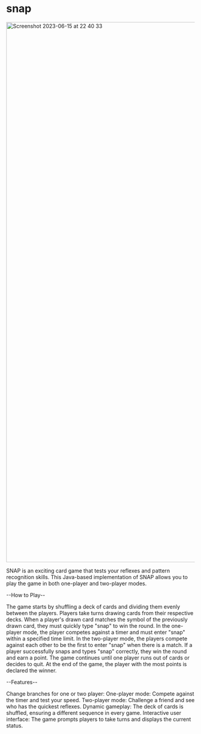 # snap

<img width="1440" alt="Screenshot 2023-06-15 at 22 40 33" src="https://github.com/henryadamsgit/snap/assets/119608914/7369b5c4-e5c2-487b-b592-7ba377db2aa0">


SNAP is an exciting card game that tests your reflexes and pattern recognition skills. This Java-based implementation of SNAP allows you to play the game in both one-player and two-player modes.

--How to Play-- 

The game starts by shuffling a deck of cards and dividing them evenly between the players.
Players take turns drawing cards from their respective decks.
When a player's drawn card matches the symbol of the previously drawn card, they must quickly type "snap" to win the round.
In the one-player mode, the player competes against a timer and must enter "snap" within a specified time limit.
In the two-player mode, the players compete against each other to be the first to enter "snap" when there is a match.
If a player successfully snaps and types "snap" correctly, they win the round and earn a point.
The game continues until one player runs out of cards or decides to quit.
At the end of the game, the player with the most points is declared the winner.

--Features--

Change branches for one or two player:
One-player mode: Compete against the timer and test your speed.
Two-player mode: Challenge a friend and see who has the quickest reflexes.
Dynamic gameplay: The deck of cards is shuffled, ensuring a different sequence in every game.
Interactive user interface: The game prompts players to take turns and displays the current status.
